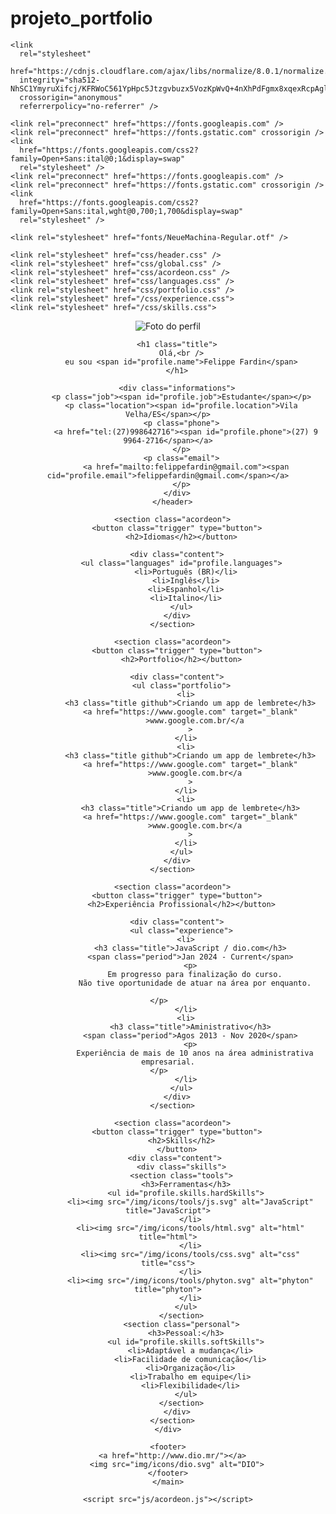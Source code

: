 # projeto_portfolio


<!DOCTYPE html>
<html lang="pt-BR">
  <head>
    <meta charset="UTF-8" />
    <meta name="viewport" content="width=device-width, initial-scale=1.0" />
    <title>Portifólio Felippe Fardin Andreata</title>

    <link
      rel="stylesheet"
      href="https://cdnjs.cloudflare.com/ajax/libs/normalize/8.0.1/normalize.min.css"
      integrity="sha512-NhSC1YmyruXifcj/KFRWoC561YpHpc5Jtzgvbuzx5VozKpWvQ+4nXhPdFgmx8xqexRcpAglTj9sIBWINXa8x5w=="
      crossorigin="anonymous"
      referrerpolicy="no-referrer" />

    <link rel="preconnect" href="https://fonts.googleapis.com" />
    <link rel="preconnect" href="https://fonts.gstatic.com" crossorigin />
    <link
      href="https://fonts.googleapis.com/css2?family=Open+Sans:ital@0;1&display=swap"
      rel="stylesheet" />
    <link rel="preconnect" href="https://fonts.googleapis.com" />
    <link rel="preconnect" href="https://fonts.gstatic.com" crossorigin />
    <link
      href="https://fonts.googleapis.com/css2?family=Open+Sans:ital,wght@0,700;1,700&display=swap"
      rel="stylesheet" />

    <link rel="stylesheet" href="fonts/NeueMachina-Regular.otf" />

    <link rel="stylesheet" href="css/header.css" />
    <link rel="stylesheet" href="css/global.css" />
    <link rel="stylesheet" href="css/acordeon.css" />
    <link rel="stylesheet" href="css/languages.css" />
    <link rel="stylesheet" href="css/portfolio.css" />
    <link rel="stylesheet" href="/css/experience.css">
    <link rel="stylesheet" href="/css/skills.css">
    
  </head>

  <body>
    <main class="main">
      <header class="header">
        <img
          src="/img/Captura perfil 2.png"
          alt="Foto do perfil"
          class="photo profile.photo" id="profile.photo" />

        <h1 class="title">
          Olá,<br />
          eu sou <span id="profile.name">Felippe Fardin</span>
        </h1>

        <div class="informations">
          <p class="job"><span id="profile.job">Estudante</span></p>
          <p class="location"><span id="profile.location">Vila Velha/ES</span></p>
          <p class="phone">
            <a href="tel:(27)998642716"><span id="profile.phone">(27) 9 9964-2716</span></a>
          </p>
          <p class="email">
            <a href="mailto:felippefardin@gmail.com"><span cid="profile.email">felippefardin@gmail.com</span></a>
          </p>
        </div>
      </header>

      <section class="acordeon">
        <button class="trigger" type="button">
          <h2>Idiomas</h2></button>

        <div class="content">
          <ul class="languages" id="profile.languages">
            <li>Português (BR)</li>
            <li>Inglês</li>
            <li>Espanhol</li>
            <li>Italino</li>
          </ul>
        </div>
      </section>

      <section class="acordeon">
        <button class="trigger" type="button">
          <h2>Portfolio</h2></button>

        <div class="content">
          <ul class="portfolio">
            <li>
              <h3 class="title github">Criando um app de lembrete</h3>
              <a href="https://www.google.com" target="_blank"
                >www.google.com.br/</a
              >
            </li>
            <li>
              <h3 class="title github">Criando um app de lembrete</h3>
              <a href="https://www.google.com" target="_blank"
                >www.google.com.br</a
              >
            </li>
            <li>
              <h3 class="title">Criando um app de lembrete</h3>
              <a href="https://www.google.com" target="_blank"
                >www.google.com.br</a
              >
            </li>
          </ul>
        </div>
      </section>

      <section class="acordeon">
        <button class="trigger" type="button">
          <h2>Experiência Profissional</h2></button>

        <div class="content">
          <ul class="experience">
            <li>
              <h3 class="title">JavaScript / dio.com</h3>
              <span class="period">Jan 2024 - Current</span>
              <p>
                Em progresso para finalização do curso.
                Não tive oportunidade de atuar na área por enquanto.
            
              </p>              
            </li>
            <li>
              <h3 class="title">Aministrativo</h3>
              <span class="period">Agos 2013 - Nov 2020</span>
              <p>
                Experiência de mais de 10 anos na área administrativa empresarial.
              </p>              
            </li>
          </ul>
        </div>
      </section>

      <section class="acordeon">
        <button class="trigger" type="button">
          <h2>Skills</h2>
        </button>
        <div class="content"> 
          <div class="skills">
          <section class="tools">
            <h3>Ferramentas</h3>
            <ul id="profile.skills.hardSkills">
              <li><img src="/img/icons/tools/js.svg" alt="JavaScript" title="JavaScript">
              </li>
              <li><img src="/img/icons/tools/html.svg" alt="html" title="html">
              </li>
              <li><img src="/img/icons/tools/css.svg" alt="css" title="css">
              </li>
              <li><img src="/img/icons/tools/phyton.svg" alt="phyton" title="phyton">
              </li>
            </ul>
          </section>
          <section class="personal">
            <h3>Pessoal:</h3>
            <ul id="profile.skills.softSkills">
              <li>Adaptável a mudança</li>
              <li>Facilidade de comunicação</li>
              <li>Organização</li>
              <li>Trabalho em equipe</li>
              <li>Flexibilidade</li>
            </ul>
          </section>
        </div>
      </section>
    </div>

    <footer>
      <a href="http://www.dio.mr/"></a>
        <img src="img/icons/dio.svg" alt="DIO">
    </footer>
    </main>

    <script src="js/acordeon.js"></script>
   <script src="/js/api.js"></script>
   <script src="/js/main.js"></script>
  </body>
</html>
